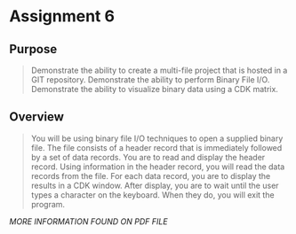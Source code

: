 # Assignment 6

## Purpose
> Demonstrate the ability to create a multi-file project that is hosted in a GIT repository. Demonstrate
the ability to perform Binary File I/O. Demonstrate the ability to visualize binary data using a CDK
matrix. 

## Overview
> You will be using binary file I/O techniques to open a supplied binary file. The file consists of a
header record that is immediately followed by a set of data records. You are to read and display the
header record. Using information in the header record, you will read the data records from the file.
For each data record, you are to display the results in a CDK window. After display, you are to wait
until the user types a character on the keyboard. When they do, you will exit the program.

*MORE INFORMATION FOUND ON PDF FILE*
